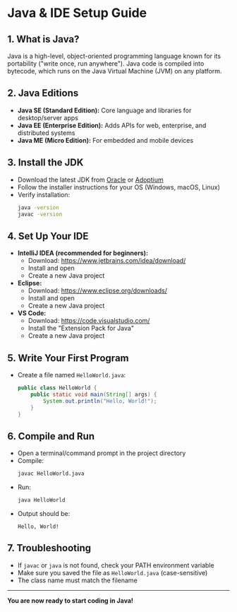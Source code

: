 # Java & IDE Setup Guide

## 1. What is Java?
Java is a high-level, object-oriented programming language known for its portability ("write once, run anywhere"). Java code is compiled into bytecode, which runs on the Java Virtual Machine (JVM) on any platform.

## 2. Java Editions
- **Java SE (Standard Edition):** Core language and libraries for desktop/server apps
- **Java EE (Enterprise Edition):** Adds APIs for web, enterprise, and distributed systems
- **Java ME (Micro Edition):** For embedded and mobile devices

## 3. Install the JDK
- Download the latest JDK from [Oracle](https://www.oracle.com/java/technologies/downloads/) or [Adoptium](https://adoptium.net/)
- Follow the installer instructions for your OS (Windows, macOS, Linux)
- Verify installation:
  ```sh
  java -version
  javac -version
  ```

## 4. Set Up Your IDE
- **IntelliJ IDEA (recommended for beginners):**
  - Download: https://www.jetbrains.com/idea/download/
  - Install and open
  - Create a new Java project
- **Eclipse:**
  - Download: https://www.eclipse.org/downloads/
  - Install and open
  - Create a new Java project
- **VS Code:**
  - Download: https://code.visualstudio.com/
  - Install the "Extension Pack for Java"
  - Create a new Java project

## 5. Write Your First Program
- Create a file named `HelloWorld.java`:
  ```java
  public class HelloWorld {
      public static void main(String[] args) {
          System.out.println("Hello, World!");
      }
  }
  ```

## 6. Compile and Run
- Open a terminal/command prompt in the project directory
- Compile:
  ```sh
  javac HelloWorld.java
  ```
- Run:
  ```sh
  java HelloWorld
  ```
- Output should be:
  ```
  Hello, World!
  ```

## 7. Troubleshooting
- If `javac` or `java` is not found, check your PATH environment variable
- Make sure you saved the file as `HelloWorld.java` (case-sensitive)
- The class name must match the filename

---

**You are now ready to start coding in Java!** 
